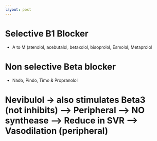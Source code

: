 ```yaml
---
layout: post
---
```


# Selective B1 Blocker

- A to M (atenolol, acebutalol, betaxolol, bisoprolol, Esmolol, Metaprolol

# Non selective Beta blocker

- Nado, Pindo, Timo & Propranolol

# Nevibulol -> also stimulates Beta3 (not inhibits) --> Peripheral --> NO synthease --> Reduce in SVR --> Vasodilation (peripheral)
